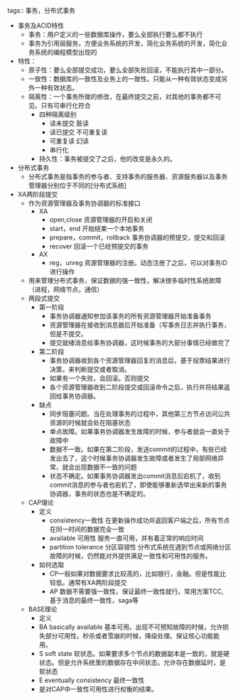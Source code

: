 tags:: 事务，分布式事务

- 事务及ACID特性
	- 事务：用户定义的一些数据库操作，要么全部执行要么都不执行
	- 事务为引用层服务，方便业务系统的开发，简化业务系统的开发，简化业务系统的编程模型出现的
- 特性：
	- 原子性：要么全部提交成功，要么全部失败回滚，不能执行其中一部分。
	- 一致性：数据库的一致性及业务上的一致性。只能从一种有效状态变成另外一种有效状态。
	- 隔离性：一个事务所做的修改，在最终提交之前，对其他的事务都不可见。只有可串行化符合
		- 四种隔离级别
			- 读未提交 脏读
			- 读已提交 不可重复读
			- 可重复读 幻读
			- 串行化
		- 持久性：事务被提交了之后，他的改变是永久的。
- 分布式事务
	- 分布式事务是指事务的参与者、支持事务的服务器、资源服务器以及事务管理器分别位于不同的[分布式系统]
- XA两阶段提交
	- 作为资源管理器及事务协调器的标准接口
		- XA
			- open,close 资源管理器的开启和关闭
			- start，end 开始结束一个本地事务
			- prepare，commit，rollback 事务协调器的预提交，提交和回滚
			- recover 回滚一个已经预提交的事务
		- AX
			- reg，unreg 资源管理器的注册。动态注册了之后，可以对事务iD进行操作
	- 用来管理分布式事务，保证数据的强一致性，解决很多临时性系统故障（进程，网络节点，通信）
	- 两段式提交
		- 第一阶段
			- 事务协调器通知参加该事务的所有资源管理器开始准备事务
			- 资源管理器在接收到消息器后开始准备（写事务日志并执行事务，但是不提交。
			- 提交就绪消息给事务协调器，这时候事务的大部分事情已经做完了
		- 第二阶段
			- 事务协调器收到各个资源管理器回复的消息后，基于投票结果进行决策，来判断提交或者取消。
			- 如果有一个失败，会回滚。否则提交
			- 各个资源管理器收到二阶段提交或回滚命令之后，执行并将结果返回给事务协调器。
		- 缺点
			- 同步阻塞问题。当在处理事务的过程中，其他第三方节点访问公共资源的时候就会处在阻塞状态
			- 单点故障。如果事务协调器发生故障的时候，参与者就会一直处于故障中
			- 数据不一致。如果在第二阶段，发送commit的过程中，有些已经发出去了，这个时候事务协调器发生故障或者发生了局部网络异常，就会出现数据不一致的问题
			- 状态不确定。如果事务协调器发出commit消息后宕机了，收到commit消息的参与者也宕机了，即使能够重新选举出来新的事务协调器，事务的状态也是不确定的。
	- CAP理论
		- 定义
			- consistency一致性 在更新操作成功并返回客户端之后，所有节点在同一时间的数据完全一致
			- available 可用性 服务一直可用，并有着正常的响应时间
			- partition tolerance 分区容错性 分布式系统在遇到节点或网络分区故障的时候，仍然能对外提供满足一致性和可用性的服务。
		- 如何选取
			- CP一般如果对数据要求比较高的，比如银行，金融。但是性能比较低。通常有XA两阶段提交
			- AP 数据不需要强一致性，保证最终一致性就行。常用方案TCC, 基于消息的最终一致性，saga等
	- BASE理论
		- 定义
		- BA basically available 基本可用。出现不可预知故障的时候，允许损失部分可用性。秒杀或者雪崩的时候，降级处理。保证核心功能能用。
		- S soft state 软状态。如果要求多个节点的数据副本是一致的，就是硬状态。但是允许系统里的数据存在中间状态，允许存在数据延时，是软状态
		- E eventually consistency 最终一致性
		- 是对CAP中一致性可用性进行权衡的结果。